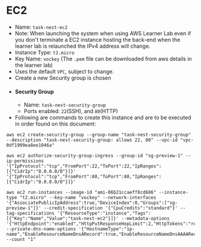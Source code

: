 # EC2
- Name: `task-nest-ec2`
- Note: When launching the system when using AWS Learner Lab even if you don't terminate a EC2 instance hosting the back-end when the learner lab is relaunched the IPv4 address will change.
- Instance Type: `t2.micro`
- Key Name: `vockey` (The `.pem` file can be downloaded from aws details in the learner lab)
- Uses the default `VPC`, subject to change.
- Create a new Security group is chosen
- #### Security Group
    - Name: `task-nest-security-group`
    - Ports enabled: `22`(SSH), and `80`(HTTP)
- Following are commands to create this instance and are to be executed in order found on this document:
```shell
aws ec2 create-security-group --group-name "task-nest-security-group" --description "task-nest-security-group: allows 22, 80" --vpc-id "vpc-0df1909ea8ee1046a"

aws ec2 authorize-security-group-ingress --group-id "sg-preview-1" --ip-permissions '{"IpProtocol":"tcp","FromPort":22,"ToPort":22,"IpRanges":[{"CidrIp":"0.0.0.0/0"}]}' '{"IpProtocol":"tcp","FromPort":80,"ToPort":80,"IpRanges":[{"CidrIp":"0.0.0.0/0"}]}'

aws ec2 run-instances --image-id "ami-06b21ccaeff8cd686" --instance-type "t2.micro" --key-name "vockey" --network-interfaces '{"AssociatePublicIpAddress":true,"DeviceIndex":0,"Groups":["sg-preview-1"]}' --credit-specification '{"CpuCredits":"standard"}' --tag-specifications '{"ResourceType":"instance","Tags":[{"Key":"Name","Value":"task-nest-ec2"}]}' --metadata-options '{"HttpEndpoint":"enabled","HttpPutResponseHopLimit":2,"HttpTokens":"required"}' --private-dns-name-options '{"HostnameType":"ip-name","EnableResourceNameDnsARecord":true,"EnableResourceNameDnsAAAARecord":false}' --count "1"
```